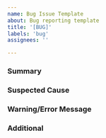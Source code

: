 ```yaml
---
name: Bug Issue Template
about: Bug reporting template
title: '[BUG]'
labels: 'bug'
assignees: ''

---
```


<!---
This is a suggested bug issue template for tedana.

If there is other information that would be helpful to include, please don't hesitate to add it!
-->

<!-- 
Summarize the bug in 2-3 sentences

Update over time to include what additional discoveries have been made with respect to the bug
-->
### Summary

<!-- 
State functions or programs you suspect may be responsible if applicable
-->
### Suspected Cause

<!--
State the warning or error message if applicable
-->
### Warning/Error Message

<!--
If needed, place additional details below, such as OS, Python version/distribution, etc.
-->
### Additional

<!--
Don't forget to cross-reference other relevant issues via #
-->
